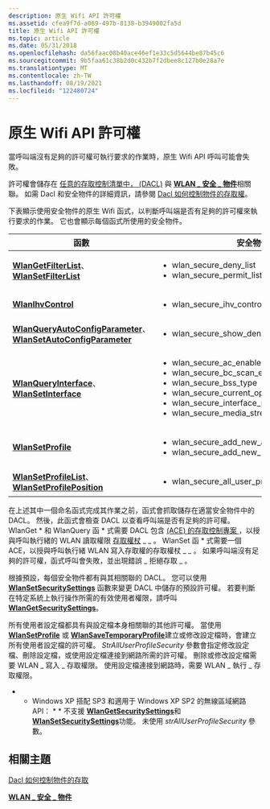```yaml
---
description: 原生 Wifi API 許可權
ms.assetid: cfea9f7d-a069-497b-8138-b3949002fa5d
title: 原生 Wifi API 許可權
ms.topic: article
ms.date: 05/31/2018
ms.openlocfilehash: da56faac08b40ace46ef1e33c5d5644be87b45c6
ms.sourcegitcommit: 9b5faa61c38b2d0c432b7f2dbee8c127b0e28a7e
ms.translationtype: MT
ms.contentlocale: zh-TW
ms.lasthandoff: 08/19/2021
ms.locfileid: "122480724"
---
```

# <a name="native-wifi-api-permissions"></a>原生 Wifi API 許可權

當呼叫端沒有足夠的許可權可執行要求的作業時，原生 Wifi API 呼叫可能會失敗。

許可權會儲存在 [任意的存取控制清單中， (DACL)](../secauthz/access-control-lists.md) 與 [**WLAN \_ 安全 \_ 物件**](/windows/desktop/api/wlanapi/ne-wlanapi-wlan_securable_object)相關聯。 如需 Dacl 和安全物件的詳細資訊，請參閱 [Dacl 如何控制物件的存取權](../secauthz/how-dacls-control-access-to-an-object.md)。

下表顯示使用安全物件的原生 Wifi 函式，以判斷呼叫端是否有足夠的許可權來執行要求的作業。 它也會顯示每個函式所使用的安全物件。




| 函數 | 安全物件 | 
|----------|------------------|
| <a href="/windows/desktop/api/wlanapi/nf-wlanapi-wlangetfilterlist"><strong>WlanGetFilterList</strong></a>、 <a href="/windows/desktop/api/wlanapi/nf-wlanapi-wlansetfilterlist"> <strong>WlanSetFilterList</strong></a><br /> | <ul><li>wlan_secure_deny_list</li><li>wlan_secure_permit_list</li></ul> | 
| <a href="/windows/desktop/api/wlanapi/nf-wlanapi-wlanihvcontrol"><strong>WlanIhvControl</strong></a><br /> | <ul><li>wlan_secure_ihv_control</li></ul> | 
| <a href="/windows/desktop/api/Wlanapi/nf-wlanapi-wlanqueryautoconfigparameter"><strong>WlanQueryAutoConfigParameter</strong></a>、 <a href="/windows/desktop/api/Wlanapi/nf-wlanapi-wlansetautoconfigparameter"> <strong>WlanSetAutoConfigParameter</strong></a><br /> | <ul><li>wlan_secure_show_denied</li></ul> | 
| <a href="/windows/desktop/api/Wlanapi/nf-wlanapi-wlanqueryinterface"><strong>WlanQueryInterface</strong></a>、 <a href="/windows/desktop/api/Wlanapi/nf-wlanapi-wlansetinterface"> <strong>WlanSetInterface</strong></a><br /> | <ul><li>wlan_secure_ac_enabled</li><li>wlan_secure_bc_scan_enabled</li><li>wlan_secure_bss_type</li><li>wlan_secure_current_operation_mode</li><li>wlan_secure_interface_properties</li><li>wlan_secure_media_streaming_mode_enabled</li></ul> | 
| <a href="/windows/desktop/api/wlanapi/nf-wlanapi-wlansetprofile"><strong>WlanSetProfile</strong></a><br /> | <ul><li>wlan_secure_add_new_all_user_profiles</li><li>wlan_secure_add_new_per_user_profiles</li></ul> | 
| <a href="/windows/desktop/api/wlanapi/nf-wlanapi-wlansetprofilelist"><strong>WlanSetProfileList</strong></a>、 <a href="/windows/desktop/api/wlanapi/nf-wlanapi-wlansetprofileposition"> <strong>WlanSetProfilePosition</strong></a><br /> | <ul><li>wlan_secure_all_user_profiles_order</li></ul> | 




 

在上述其中一個命名函式完成其作業之前，函式會抓取儲存在適當安全物件中的 DACL。 然後，此函式會檢查 DACL 以查看呼叫端是否有足夠的許可權。 WlanGet \* 和 WlanQuery 函 \* 式需要 DACL 包含 [ (ACE) 的存取控制專案 ](../secauthz/access-control-entries.md) ，以授與呼叫執行緒的 WLAN 讀取權限 [存取權杖](../secauthz/access-tokens.md) \_ \_ 。 WlanSet 函 \* 式需要一個 ACE，以授與呼叫執行緒 WLAN 寫入存取權的存取權杖 \_ \_ 。 如果呼叫端沒有足夠的許可權，函式呼叫會失敗，並出現錯誤 \_ 拒絕存取 \_ 。

根據預設，每個安全物件都有與其相關聯的 DACL。 您可以使用 [**WlanSetSecuritySettings**](/windows/desktop/api/wlanapi/nf-wlanapi-wlansetsecuritysettings) 函數來變更 DACL 中儲存的預設許可權。 若要判斷在特定系統上執行操作所需的有效使用者權限，請呼叫 [**WlanGetSecuritySettings**](/windows/desktop/api/wlanapi/nf-wlanapi-wlangetsecuritysettings)。

所有使用者設定檔都具有與設定檔本身相關聯的其他許可權。 當使用 [**WlanSetProfile**](/windows/desktop/api/wlanapi/nf-wlanapi-wlansetprofile) 或 [**WlanSaveTemporaryProfile**](/windows/desktop/api/wlanapi/nf-wlanapi-wlansavetemporaryprofile)建立或修改設定檔時，會建立所有使用者設定檔的許可權。 *StrAllUserProfileSecurity* 參數會指定修改設定檔、刪除設定檔，或使用設定檔連接到網路所需的許可權。 刪除或修改設定檔需要 WLAN \_ 寫入 \_ 存取權限。 使用設定檔連接到網路時，需要 WLAN \_ 執行 \_ 存取權限。

* * Windows XP 搭配 SP3 和適用于 Windows XP SP2 的無線區域網路 API： * * 不支援 [**WlanGetSecuritySettings**](/windows/desktop/api/wlanapi/nf-wlanapi-wlangetsecuritysettings)和 [**WlanSetSecuritySettings**](/windows/desktop/api/wlanapi/nf-wlanapi-wlansetsecuritysettings)功能。 未使用 *strAllUserProfileSecurity* 參數。

## <a name="related-topics"></a>相關主題

<dl> <dt>

[Dacl 如何控制物件的存取](../secauthz/how-dacls-control-access-to-an-object.md)
</dt> <dt>

[**WLAN \_ 安全 \_ 物件**](/windows/desktop/api/wlanapi/ne-wlanapi-wlan_securable_object)
</dt> </dl>

 

 
